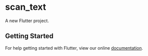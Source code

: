 # scan_text

A new Flutter project.

## Getting Started

For help getting started with Flutter, view our online
[documentation](https://flutter.io/).
